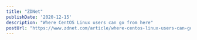 ```yaml
---
title: "ZDNet"
publishDate: '2020-12-15'
description: "Where CentOS Linux users can go from here"
postUrl: "https://www.zdnet.com/article/where-centos-linux-users-can-go-from-here/"
---
```

